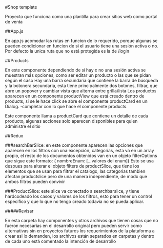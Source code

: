 #Shop template

Proyecto que funciona como una plantilla para crear sitios web como portal de venta


##App.js

En app.js acomodar las rutas en funcion de lo requerido, porque algunas se pueden condicionar en funcion de si el usuario tiene una sesión activa o no. Por defecto la unica ruta que no está protegida es la de /login

##Products

En este componente dependiendo de si hay o no una sesión activa se muestran más opciones, como ser editar un producto o las que se pidan según el caso
Hay una barra secundaria que contiene la barra de búsqueda y la botonera secundaria, esta tiene principalmente dos botones, filtrar, que abre un popover y cambiar vista que alterna entre grilla/lista
Los productos aparecen en un componente productView que está creado dentro de products, si se le hace click se abre el componente productCard en un Dialog.
-completar con lo que hace el componente products

Este componente llama a productCard que contiene un detalle de cada producto, algunas acciones solo aparecen disponibles para quien administre el sitio

##Redux

###searchBarSlice: en este componente aparecen las opciones que aparecen en los filtros con una excepción, categorias, esta va en un array propio, el resto de los documentos obtenidos van en un objeto filterOptions que sigue este formato: { nombreEnum: [...valores del enum]}
Esto se usa despues para alterar el objeto filters de productSlice, que tiene los elementos que se usan para filtrar el catalogo, las categorias tambien afectan productslice pero de una manera independiente, de modo que ambos filtros pueden convivir

###ProductSlice: este slice va conectado a searchbarslice, y tiene hardcodeado los casos y valores de los filtros, esto para tener un control especifico y que lo que no tengo creado todavia no se pueda aplicar.

#####Revisar

En esta carpeta hay componentes y otros archivos que tienen cosas que no fueron necesarias en el desarrollo original pero pueden servir como alternativas sin en proyectos futuros los requerimientos de la plataforma a crear asi lo demanden, los archivos están separados en carpetas y dentro de cada uno está comentado la intención de desarrollo